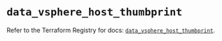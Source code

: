 # `data_vsphere_host_thumbprint`

Refer to the Terraform Registry for docs: [`data_vsphere_host_thumbprint`](https://registry.terraform.io/providers/hashicorp/vsphere/2.7.0/docs/data-sources/host_thumbprint).
